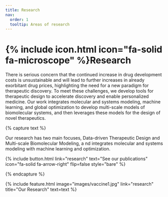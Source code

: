 ```yaml
---
title: Research
nav:
  order: 1
  tooltip: Areas of research
---
```


# {% include icon.html icon="fa-solid fa-microscope" %}Research

There is serious concern that the continued increase in drug development costs is unsustainable and will lead to further increases in already exorbitant drug prices, highlighting the need for a new paradigm for therapeutic discovery. To meet these challenges, we develop tools for therapeutic design to accelerate discovery and enable personalized medicine. Our work integrates molecular and systems modeling, machine learning, and global optimization to develop multi-scale models of biomolecular systems, and then leverages these models for the design of novel therapeutics.

{% capture text %}

Our research has two main focuses, Data-driven Therapeutic Design and Multi-scale Biomolecular Modeling, a
nd integrates molecular and systems modeling with machine learning and optimization. 

{%
  include button.html
  link="research"
  text="See our publications"
  icon="fa-solid fa-arrow-right"
  flip=false
  style="bare"
%}

{% endcapture %}

{%
  include feature.html
  image="images/vaccine1.jpg"
  link="research"
  title="Our Research"
  text=text
%}

